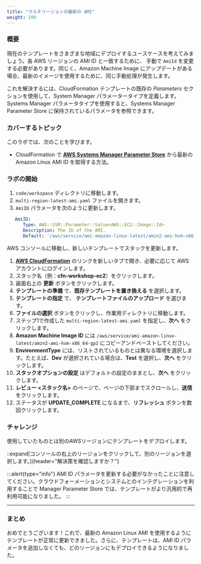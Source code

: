 ```yaml
---
title: "マルチリージョンの最新の AMI"
weight: 100
---
```


### 概要
現在のテンプレートをさまざまな地域にデプロイするユースケースを考えてみましょう。各 AWS リージョンの AMI ID と一致するために、 手動で `AmiId` を変更する必要があります。同じく、Amazon Machine Image にアップデートがある場合、最新のイメージを使用するために、同じ手動処理が発生します。

これを解決するには、CloudFormation テンプレートの既存の _Parameters_ セクションを使用して、System Manager パラメータータイプを定義します。Systems Manager パラメータタイプを使用すると、Systems Manager Parameter Store に保持されているパラメータを参照できます。

### カバーするトピック
このラボでは、次のことを学びます。

+ CloudFormation で **[AWS Systems Manager Parameter Store](https://aws.amazon.com/jp/blogs/news/query-for-the-latest-amazon-linux-ami-ids-using-aws-systems-manager-parameter-store/)** から最新の Amazon Linux AMI ID を取得する方法。

### ラボの開始

1. `code/workspace` ディレクトリに移動します。
1. `multi-region-latest-ami.yaml` ファイルを開きます。
1. `AmiID` パラメータを次のように更新します。

```yaml
   AmiID:
      Type: AWS::SSM::Parameter::Value<AWS::EC2::Image::Id>
      Description: The ID of the AMI.
      Default: '/aws/service/ami-amazon-linux-latest/amzn2-ami-hvm-x86_64-gp2'
```

AWS コンソールに移動し、新しいテンプレートでスタックを更新します。

1. **[AWS CloudFormation](https://console.aws.amazon.com/cloudformation)** のリンクを新しいタブで開き、必要に応じて AWS アカウントにログインします。
1. スタック名（例：**cfn-workshop-ec2**）をクリックします。
1. 画面右上の **更新** ボタンをクリックします。
1. **テンプレートの準備** で、**既存テンプレートを置き換える** を選択します。
1. **テンプレートの指定** で、 **テンプレートファイルのアップロード** を選びます。
1. **ファイルの選択** ボタンをクリックし、作業用ディレクトリに移動します。
1. ステップ1で作成した `multi-region-latest-ami.yaml` を指定し、**次へ** をクリックします。
1. **Amazon Machine Image ID** には `/aws/service/ami-amazon-linux-latest/amzn2-ami-hvm-x86_64-gp2` にコピーアンドペーストしてください。
1. **EnvironmentType** には、リストされているものとは異なる環境を選択します。たとえば、**Dev** が選択されている場合は、**Test** を選択し、**次へ** をクリックします。
1. **スタックオプションの設定** はデフォルトの設定のままとし、**次へ** をクリックします。
1. **レビュー <スタック名>** のページで、ページの下部までスクロールし、**送信** をクリックします。
1. ステータスが **UPDATE_COMPLETE** になるまで、**リフレッシュ** ボタンを数回クリックします。

### チャレンジ
使用していたものとは別のAWSリージョンにテンプレートをデプロイします。

::expand[コンソールの右上のリージョンをクリックして、別のリージョンを選択します。]{header="解決策を確認しますか？"}

:::alert{type="info"}
AMI ID パラメータを更新する必要がなかったことに注意してください。クラウドフォーメーションとシステムとのインテグレーションを利用することで
Manager Parameter Store では、テンプレートがより汎用的で再利用可能になりました。
:::

---
### まとめ

おめでとうございます！これで、最新の Amazon Linux AMI を使用するようにテンプレートが正常に更新できました。さらに、テンプレートは、AMI ID パラメータを追加しなくても、どのリージョンにもデプロイできるようになりました。
